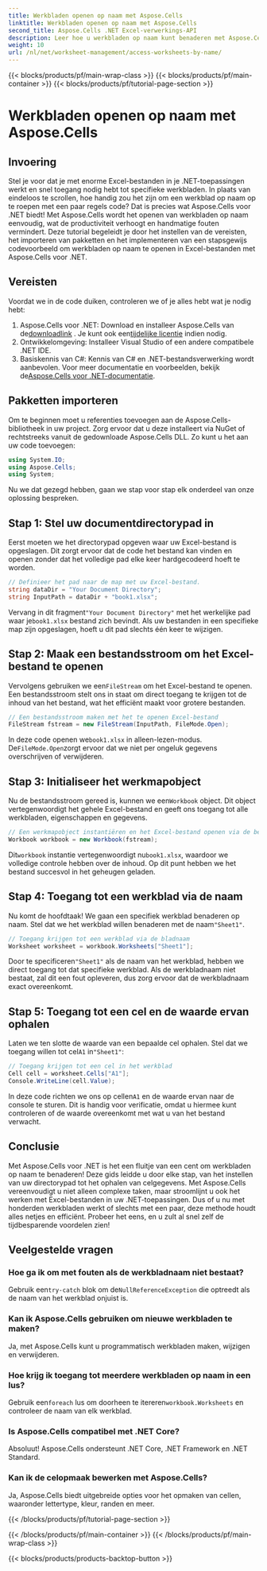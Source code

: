 ```yaml
---
title: Werkbladen openen op naam met Aspose.Cells
linktitle: Werkbladen openen op naam met Aspose.Cells
second_title: Aspose.Cells .NET Excel-verwerkings-API
description: Leer hoe u werkbladen op naam kunt benaderen met Aspose.Cells voor .NET. Volg onze stapsgewijze handleiding om werkbladgegevens efficiënt op te halen en weer te geven.
weight: 10
url: /nl/net/worksheet-management/access-worksheets-by-name/
---
```


{{< blocks/products/pf/main-wrap-class >}}
{{< blocks/products/pf/main-container >}}
{{< blocks/products/pf/tutorial-page-section >}}

# Werkbladen openen op naam met Aspose.Cells

## Invoering
Stel je voor dat je met enorme Excel-bestanden in je .NET-toepassingen werkt en snel toegang nodig hebt tot specifieke werkbladen. In plaats van eindeloos te scrollen, hoe handig zou het zijn om een werkblad op naam op te roepen met een paar regels code? Dat is precies wat Aspose.Cells voor .NET biedt! Met Aspose.Cells wordt het openen van werkbladen op naam eenvoudig, wat de productiviteit verhoogt en handmatige fouten vermindert. Deze tutorial begeleidt je door het instellen van de vereisten, het importeren van pakketten en het implementeren van een stapsgewijs codevoorbeeld om werkbladen op naam te openen in Excel-bestanden met Aspose.Cells voor .NET.
## Vereisten
Voordat we in de code duiken, controleren we of je alles hebt wat je nodig hebt:
1.  Aspose.Cells voor .NET: Download en installeer Aspose.Cells van de[downloadlink](https://releases.aspose.com/cells/net/) . Je kunt ook een[tijdelijke licentie](https://purchase.aspose.com/temporary-license/) indien nodig.
2. Ontwikkelomgeving: Installeer Visual Studio of een andere compatibele .NET IDE.
3. Basiskennis van C#: Kennis van C# en .NET-bestandsverwerking wordt aanbevolen.
 Voor meer documentatie en voorbeelden, bekijk de[Aspose.Cells voor .NET-documentatie](https://reference.aspose.com/cells/net/).
## Pakketten importeren
Om te beginnen moet u referenties toevoegen aan de Aspose.Cells-bibliotheek in uw project. Zorg ervoor dat u deze installeert via NuGet of rechtstreeks vanuit de gedownloade Aspose.Cells DLL.
Zo kunt u het aan uw code toevoegen:
```csharp
using System.IO;
using Aspose.Cells;
using System;
```
Nu we dat gezegd hebben, gaan we stap voor stap elk onderdeel van onze oplossing bespreken.
## Stap 1: Stel uw documentdirectorypad in
Eerst moeten we het directorypad opgeven waar uw Excel-bestand is opgeslagen. Dit zorgt ervoor dat de code het bestand kan vinden en openen zonder dat het volledige pad elke keer hardgecodeerd hoeft te worden.
```csharp
// Definieer het pad naar de map met uw Excel-bestand.
string dataDir = "Your Document Directory";
string InputPath = dataDir + "book1.xlsx";
```
 Vervang in dit fragment`"Your Document Directory"` met het werkelijke pad waar je`book1.xlsx` bestand zich bevindt. Als uw bestanden in een specifieke map zijn opgeslagen, hoeft u dit pad slechts één keer te wijzigen.
## Stap 2: Maak een bestandsstroom om het Excel-bestand te openen
 Vervolgens gebruiken we een`FileStream` om het Excel-bestand te openen. Een bestandsstroom stelt ons in staat om direct toegang te krijgen tot de inhoud van het bestand, wat het efficiënt maakt voor grotere bestanden.
```csharp
// Een bestandsstroom maken met het te openen Excel-bestand
FileStream fstream = new FileStream(InputPath, FileMode.Open);
```
 In deze code openen we`book1.xlsx` in alleen-lezen-modus. De`FileMode.Open`zorgt ervoor dat we niet per ongeluk gegevens overschrijven of verwijderen.
## Stap 3: Initialiseer het werkmapobject
 Nu de bestandsstroom gereed is, kunnen we een`Workbook` object. Dit object vertegenwoordigt het gehele Excel-bestand en geeft ons toegang tot alle werkbladen, eigenschappen en gegevens.
```csharp
// Een werkmapobject instantiëren en het Excel-bestand openen via de bestandsstroom
Workbook workbook = new Workbook(fstream);
```
 Dit`workbook` instantie vertegenwoordigt nu`book1.xlsx`, waardoor we volledige controle hebben over de inhoud. Op dit punt hebben we het bestand succesvol in het geheugen geladen.
## Stap 4: Toegang tot een werkblad via de naam
 Nu komt de hoofdtaak! We gaan een specifiek werkblad benaderen op naam. Stel dat we het werkblad willen benaderen met de naam`"Sheet1"`. 
```csharp
// Toegang krijgen tot een werkblad via de bladnaam
Worksheet worksheet = workbook.Worksheets["Sheet1"];
```
 Door te specificeren`"Sheet1"` als de naam van het werkblad, hebben we direct toegang tot dat specifieke werkblad. Als de werkbladnaam niet bestaat, zal dit een fout opleveren, dus zorg ervoor dat de werkbladnaam exact overeenkomt.
## Stap 5: Toegang tot een cel en de waarde ervan ophalen
 Laten we ten slotte de waarde van een bepaalde cel ophalen. Stel dat we toegang willen tot cel`A1` in`"Sheet1"`:
```csharp
// Toegang krijgen tot een cel in het werkblad
Cell cell = worksheet.Cells["A1"];
Console.WriteLine(cell.Value);
```
In deze code richten we ons op cellen`A1` en de waarde ervan naar de console te sturen. Dit is handig voor verificatie, omdat u hiermee kunt controleren of de waarde overeenkomt met wat u van het bestand verwacht.
## Conclusie
Met Aspose.Cells voor .NET is het een fluitje van een cent om werkbladen op naam te benaderen! Deze gids leidde u door elke stap, van het instellen van uw directorypad tot het ophalen van celgegevens. Met Aspose.Cells vereenvoudigt u niet alleen complexe taken, maar stroomlijnt u ook het werken met Excel-bestanden in uw .NET-toepassingen. Dus of u nu met honderden werkbladen werkt of slechts met een paar, deze methode houdt alles netjes en efficiënt. Probeer het eens, en u zult al snel zelf de tijdbesparende voordelen zien!
## Veelgestelde vragen
### Hoe ga ik om met fouten als de werkbladnaam niet bestaat?
 Gebruik een`try-catch` blok om de`NullReferenceException` die optreedt als de naam van het werkblad onjuist is.
### Kan ik Aspose.Cells gebruiken om nieuwe werkbladen te maken?
Ja, met Aspose.Cells kunt u programmatisch werkbladen maken, wijzigen en verwijderen.
### Hoe krijg ik toegang tot meerdere werkbladen op naam in een lus?
 Gebruik een`foreach` lus om doorheen te itereren`workbook.Worksheets` en controleer de naam van elk werkblad.
### Is Aspose.Cells compatibel met .NET Core?
Absoluut! Aspose.Cells ondersteunt .NET Core, .NET Framework en .NET Standard.
### Kan ik de celopmaak bewerken met Aspose.Cells?
Ja, Aspose.Cells biedt uitgebreide opties voor het opmaken van cellen, waaronder lettertype, kleur, randen en meer.

{{< /blocks/products/pf/tutorial-page-section >}}

{{< /blocks/products/pf/main-container >}}
{{< /blocks/products/pf/main-wrap-class >}}

{{< blocks/products/products-backtop-button >}}
